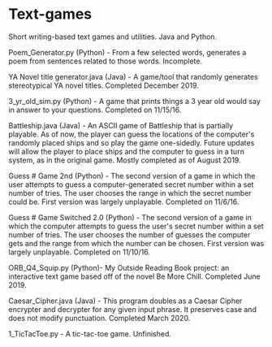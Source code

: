 # Text-games
Short writing-based text games and utilities. Java and Python.

Poem_Generator.py (Python) - From a few selected words, generates a poem from sentences related to those words. Incomplete.

YA Novel title generator.java (Java) - A game/tool that randomly generates stereotypical YA novel titles. Completed December 2019.

3_yr_old_sim.py (Python) - A game that prints things a 3 year old would say in answer to your questions. Completed on 11/15/16.

Battleship.java (Java) - An ASCII game of Battleship that is partially playable. As of now, the player can guess the locations of the computer's randomly placed ships and so play the game one-sidedly. Future updates will allow the player to place ships and the computer to guess in a turn system, as in the original game. Mostly completed as of August 2019.

Guess # Game 2nd (Python) - The second version of a game in which the user attempts to guess a computer-generated secret number within a set number of tries. The user chooses the range in which the secret number could be. First version was largely unplayable. Completed on 11/6/16.

Guess # Game Switched 2.0 (Python) - The second version of a game in which the computer attempts to guess the user's secret number within a set number of tries. The user chooses the number of guesses the computer gets and the range from which the number can be chosen. First version was largely unplayable. Completed on 11/10/16. 

ORB_Q4_Squip.py (Python)- My Outside Reading Book project: an interactive text game based off of the novel Be More Chill. Completed June 2019.

Caesar_Cipher.java (Java) - This program doubles as a Caesar Cipher encrypter and decrypter for any given input phrase. It preserves case and does not modify punctuation. Completed March 2020.

1_TicTacToe.py - A tic-tac-toe game. Unfinished.
